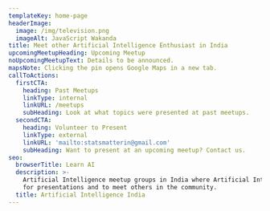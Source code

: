 ```yaml
---
templateKey: home-page
headerImage:
  image: /img/television.png
  imageAlt: JavaScript Wakanda
title: Meet other Artificial Intelligence Enthusiast in India
upcomingMeetupHeading: Upcoming Meetup
noUpcomingMeetupText: Details to be announced.
mapsNote: Clicking the pin opens Google Maps in a new tab.
callToActions:
  firstCTA:
    heading: Past Meetups
    linkType: internal
    linkURL: /meetups
    subHeading: Look at what topics were presented at past meetups.
  secondCTA:
    heading: Volunteer to Present
    linkType: external
    linkURL: 'mailto:statsmatterin@gmail.com'
    subHeading: Want to present at an upcoming meetup? Contact us.
seo:
  browserTitle: Learn AI
  description: >-
    Artificial Intelligence meetup groups in India where Artificial Intelligence, Machine Learning & Deep Learning Enthusiasts get together
    for presentations and to meet others in the community.
  title: Artificial Intelligence India
---
```


